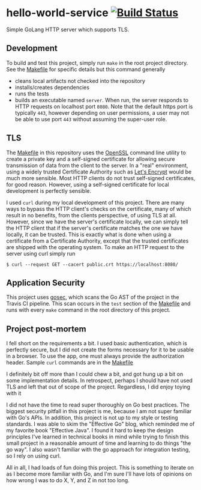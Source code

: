 # hello-world-service [![Build Status](https://travis-ci.com/ryandens/hello-world-service.svg?token=zrk2qgs8pLCF6veGNV1S&branch=master)](https://travis-ci.com/ryandens/hello-world-service)
Simple GoLang HTTP server which supports TLS.

## Development
To build and test this project, simply run `make` in the root project directory. See the
[Makefile](Makefile) for specific details but this command generally
- cleans local artifacts not checked into the repository
- installs/creates dependencies
- runs the tests
- builds an executable named `server`. When run, the server responds to HTTP requests on
localhost port `8080`. Note that the default https port is typically `443`, however 
depending on user permissions, a user may not be able to use port `443` without assuming the
super-user role.

## TLS
The [Makefile](Makefile) in this repository uses the [OpenSSL](https://www.openssl.org/) 
command line utility to create a private key and a self-signed certificate for allowing secure 
transmission of data from the client to the server. In a "real" environment, using a widely
trusted Certificate Authority such as [Let's Encrypt](https://letsencrypt.org/) would be 
much more sensible. Most HTTP clients do not trust self-signed certificates, for good reason.
However, using a self-signed certificate for local development is perfectly sensible. 

I used `curl` during my local development of this project. There are many ways to bypass 
the HTTP client's checks on the certificate, many of which result in no benefits, from the 
clients perspective, of using TLS at all. However, since we have the server's certificate
locally, we can simply tell the HTTP client that if the server's certificate matches the one
we have locally, it can be trusted. This is exactly what is done when using a certificate from
a Certificate Authority, except that the trusted certificates are shipped with the operating
system. To make an HTTP request to the server using curl simply run
```shell script
$ curl --request GET --cacert public.crt https://localhost:8080/
```

## Application Security
This project uses [gosec](https://github.com/securego/gosec),
which scans the Go AST of the project in the Travis CI pipeline. This scan occurs in the 
`test` section of the [Makefile](Makefile) and runs with every `make` command in the 
root directory of this project.


## Project post-mortem
I fell short on the requirements a bit. I used basic authentication, which is perfectly secure,
but I did not create the forms necessary for it to be usable in a browser. To use the app,
one must always provide the authorization header. Sample `curl` commands are in the [Makefile](Makefile)

I definitely bit off more than I could chew a bit, and got hung up a bit on some implementation
details. In retrospect, perhaps I should have not used TLS and left that out of scope of the
project. Regardless, I did enjoy toying with it

I did not have the time to read super thoroughly on Go best practices. The biggest security
pitfall in this project is me, because I am not super familiar with Go's APIs. In addition, this
project is not up to my style or testing standards. I was able to skim the "Effective Go" blog,
which reminded me of my favorite book "Effective Java". I found it hard to keep the design principles
I've learned in technical books in mind while trying to finish this small project in a reasonable
amount of time and learning to do things "the go way". I also wasn't familiar with the go approach
for integration testing, so I rely on using curl.

All in all, I had loads of fun doing this project. This is something to iterate on as I become
more familiar with Go, and I'm sure I'll have lots of opinions on how wrong I was to do
X, Y, and Z in not too long.
